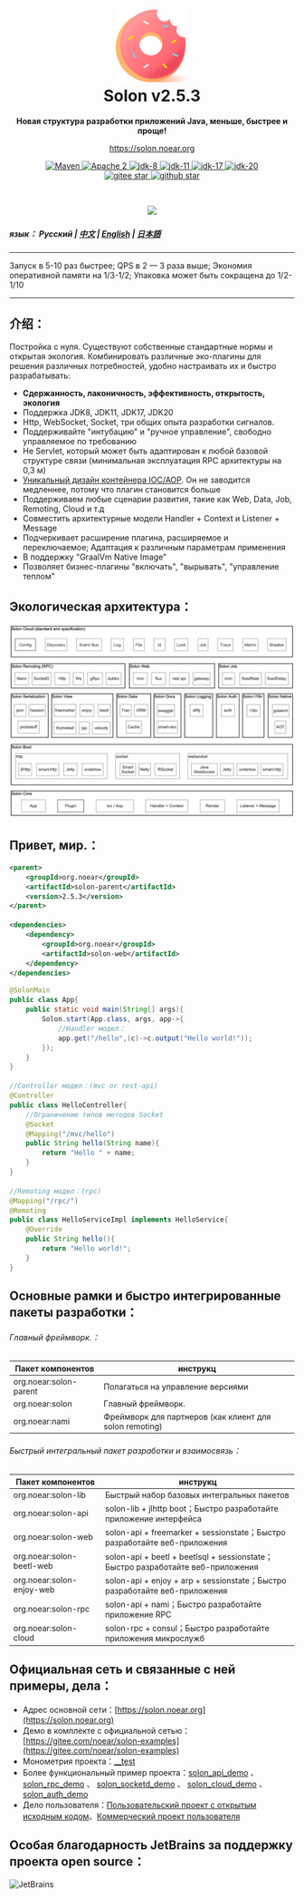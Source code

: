 <h1 align="center" style="text-align:center;">
<img src="solon_icon.png" width="128" />
<br />
Solon v2.5.3
</h1>
<p align="center">
	<strong>Новая структура разработки приложений Java, меньше, быстрее и проще!</strong>
</p>
<p align="center">
	<a href="https://solon.noear.org/">https://solon.noear.org</a>
</p>

<p align="center">
    <a target="_blank" href="https://central.sonatype.com/search?q=org.noear%2520solon-parent">
        <img src="https://img.shields.io/maven-central/v/org.noear/solon.svg?label=Maven%20Central" alt="Maven" />
    </a>
    <a target="_blank" href="https://www.apache.org/licenses/LICENSE-2.0.txt">
		<img src="https://img.shields.io/:License-Apache2-blue.svg" alt="Apache 2" />
	</a>
    <a target="_blank" href="https://www.oracle.com/java/technologies/javase/javase-jdk8-downloads.html">
		<img src="https://img.shields.io/badge/JDK-8-green.svg" alt="jdk-8" />
	</a>
    <a target="_blank" href="https://www.oracle.com/java/technologies/javase/jdk11-archive-downloads.html">
		<img src="https://img.shields.io/badge/JDK-11-green.svg" alt="jdk-11" />
	</a>
    <a target="_blank" href="https://www.oracle.com/java/technologies/javase/jdk17-archive-downloads.html">
		<img src="https://img.shields.io/badge/JDK-17-green.svg" alt="jdk-17" />
	</a>
    <a target="_blank" href="https://www.oracle.com/java/technologies/javase/jdk20-archive-downloads.html">
		<img src="https://img.shields.io/badge/JDK-20-green.svg" alt="jdk-20" />
	</a>
    <br />
    <a target="_blank" href='https://gitee.com/noear/solon/stargazers'>
		<img src='https://gitee.com/noear/solon/badge/star.svg' alt='gitee star'/>
	</a>
    <a target="_blank" href='https://github.com/noear/solon/stargazers'>
		<img src="https://img.shields.io/github/stars/noear/solon.svg?logo=github" alt="github star"/>
	</a>
</p>

<br/>
<p align="center">
	<a href="https://jq.qq.com/?_wv=1027&k=kjB5JNiC">
	<img src="https://img.shields.io/badge/QQ交流群-22200020-orange"/></a>
</p>

##### язык： Русский | [中文](README.md)  | [English](README_EN.md) | [日本語](README_JP.md)

<hr />

Запуск в 5-10 раз быстрее; QPS в 2 — 3 раза выше; Экономия оперативной памяти на 1/3-1/2; Упаковка может быть сокращена до 1/2-1/10

<hr />

## 介绍：

Постройка с нуля. Существуют собственные стандартные нормы и открытая экология. Комбинировать различные эко-плагины для решения различных потребностей, удобно настраивать их и быстро разрабатывать:

* **Сдержанность, лаконичность, эффективность, открытость, экология**
* Поддержка JDK8, JDK11, JDK17, JDK20
* Http, WebSocket, Socket, три общих опыта разработки сигналов.
* Поддерживайте "интубацию" и "ручное управление", свободно управляемое по требованию
* Не Servlet, который может быть адаптирован к любой базовой структуре связи (минимальная эксплуатация RPC архитектуры на 0,3 м)
* [Уникальный дизайн контейнера IOC/AOP](https://solon.noear.org/article/241). Он не заводится медленнее, потому что плагин становится больше
* Поддерживаем любые сценарии развития, такие как Web, Data, Job, Remoting, Cloud и т.д
* Совместить архитектурные модели Handler + Context и Listener + Message
* Подчеркивает расширение плагина, расширяемое и переключаемое; Адаптация к различным параметрам применения
* В поддержку "GraalVm Native Image"
* Позволяет бизнес-плагины "включать", "вырывать", "управление теплом"


## Экологическая архитектура：

<img src="solon_schema.png" width="700" />

## Привет, мир.：

```xml
<parent>
    <groupId>org.noear</groupId>
    <artifactId>solon-parent</artifactId>
    <version>2.5.3</version>   
</parent>

<dependencies>
    <dependency>
        <groupId>org.noear</groupId>
        <artifactId>solon-web</artifactId>
    </dependency>
</dependencies>
```

```java
@SolonMain
public class App{
    public static void main(String[] args){
        Solon.start(App.class, args, app->{
            //Handler модел：
            app.get("/hello",(c)->c.output("Hello world!"));
        });
    }
}

//Controller модел：(mvc or rest-api)
@Controller
public class HelloController{
    //Ограничение типов методов Socket
    @Socket
    @Mapping("/mvc/hello")
    public String hello(String name){
        return "Hello " + name;
    }
}

//Remoting модел：(rpc)
@Mapping("/rpc/")
@Remoting
public class HelloServiceImpl implements HelloService{
    @Override
    public String hello(){
        return "Hello world!";
    }
}
```


## Основные рамки и быстро интегрированные пакеты разработки：

###### Главный фреймворк.：

| Пакет компонентов                    | инструкц                          |
|------------------------|-----------------------------|
| org.noear:solon-parent | Полагаться на управление версиями                      |
| org.noear:solon        | Главный фреймворк.                         |
| org.noear:nami         | Фреймворк для партнеров (как клиент для solon remoting) |

###### Быстрый интегральный пакет разработки и взаимосвязь：

| Пакет компонентов                       | инструкц                                                    |
|---------------------------|-------------------------------------------------------|
| org.noear:solon-lib       | Быстрый набор базовых интегральных пакетов                                             |
| org.noear:solon-api       | solon-lib + jlhttp boot；Быстро разработайте приложение интерфейса                       |
| org.noear:solon-web       | solon-api + freemarker + sessionstate；Быстро разработайте веб-приложения       |
| org.noear:solon-beetl-web | solon-api + beetl + beetlsql + sessionstate；Быстро разработайте веб-приложения |
| org.noear:solon-enjoy-web | solon-api + enjoy + arp + sessionstate；Быстро разработайте веб-приложения      |
| org.noear:solon-rpc       | solon-api + nami；Быстро разработайте приложение RPC                           |
| org.noear:solon-cloud     | solon-rpc + consul；Быстро разработайте приложения микрослужб                         |


## Официальная сеть и связанные с ней примеры, дела：

* Адрес основной сети：[https://solon.noear.org](https://solon.noear.org)
* Демо в комплекте с официальной сетью：[https://gitee.com/noear/solon-examples](https://gitee.com/noear/solon-examples)
* Монометрия проекта：[__test](./__test/) 
* Более функциональный пример проекта：[solon_api_demo](https://gitee.com/noear/solon_api_demo)  、 [solon_rpc_demo](https://gitee.com/noear/solon_rpc_demo) 、 [solon_socketd_demo](https://gitee.com/noear/solon_socketd_demo) 、 [solon_cloud_demo](https://gitee.com/noear/solon_cloud_demo) 、 [solon_auth_demo](https://gitee.com/noear/solon_auth_demo)
* Дело пользователя：[Пользовательский проект с открытым исходным кодом](https://solon.noear.org/article/555)、[Коммерческий проект пользователя](https://solon.noear.org/article/cases)


## Особая благодарность JetBrains за поддержку проекта open source：

<a href="https://jb.gg/OpenSourceSupport">
  <img src="https://user-images.githubusercontent.com/8643542/160519107-199319dc-e1cf-4079-94b7-01b6b8d23aa6.png" align="left" height="100" width="100"  alt="JetBrains">
</a>

